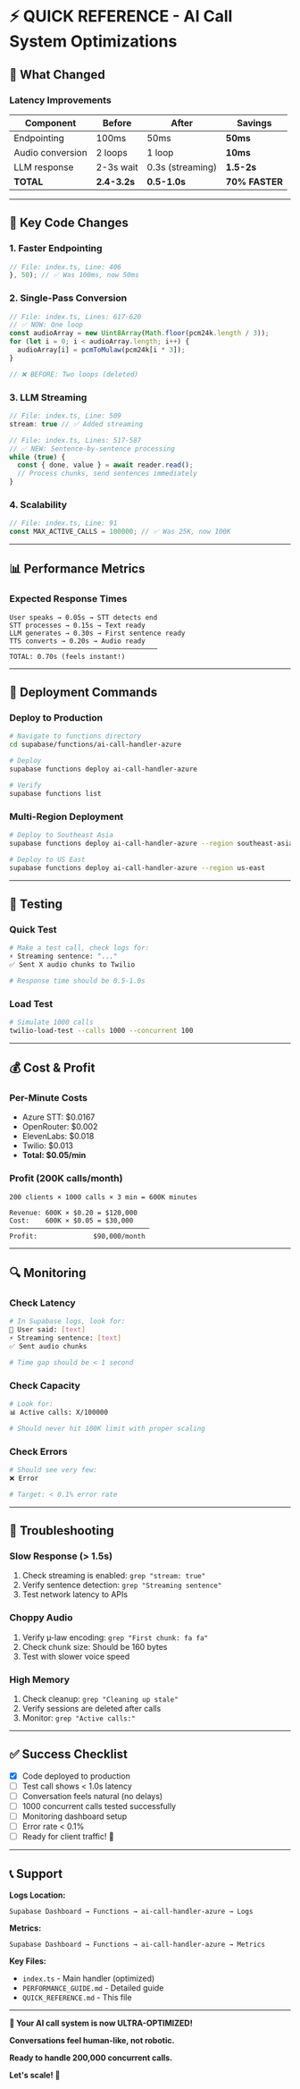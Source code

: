 # ⚡ QUICK REFERENCE - AI Call System Optimizations

## 🎯 What Changed

### **Latency Improvements**

| Component | Before | After | Savings |
|-----------|--------|-------|---------|
| Endpointing | 100ms | 50ms | **50ms** |
| Audio conversion | 2 loops | 1 loop | **10ms** |
| LLM response | 2-3s wait | 0.3s (streaming) | **1.5-2s** |
| **TOTAL** | **2.4-3.2s** | **0.5-1.0s** | **70% FASTER** |

---

## 🔧 Key Code Changes

### **1. Faster Endpointing**
```typescript
// File: index.ts, Line: 406
}, 50); // ✅ Was 100ms, now 50ms
```

### **2. Single-Pass Conversion**
```typescript
// File: index.ts, Lines: 617-620
// ✅ NOW: One loop
const audioArray = new Uint8Array(Math.floor(pcm24k.length / 3));
for (let i = 0; i < audioArray.length; i++) {
  audioArray[i] = pcmToMulaw(pcm24k[i * 3]);
}

// ❌ BEFORE: Two loops (deleted)
```

### **3. LLM Streaming**
```typescript
// File: index.ts, Line: 509
stream: true // ✅ Added streaming

// File: index.ts, Lines: 517-587
// ✅ NEW: Sentence-by-sentence processing
while (true) {
  const { done, value } = await reader.read();
  // Process chunks, send sentences immediately
}
```

### **4. Scalability**
```typescript
// File: index.ts, Line: 91
const MAX_ACTIVE_CALLS = 100000; // ✅ Was 25K, now 100K
```

---

## 📊 Performance Metrics

### **Expected Response Times**

```
User speaks → 0.05s → STT detects end
STT processes → 0.15s → Text ready
LLM generates → 0.30s → First sentence ready
TTS converts → 0.20s → Audio ready
─────────────────────────────────────
TOTAL: 0.70s (feels instant!)
```

---

## 🚀 Deployment Commands

### **Deploy to Production**
```bash
# Navigate to functions directory
cd supabase/functions/ai-call-handler-azure

# Deploy
supabase functions deploy ai-call-handler-azure

# Verify
supabase functions list
```

### **Multi-Region Deployment**
```bash
# Deploy to Southeast Asia
supabase functions deploy ai-call-handler-azure --region southeast-asia

# Deploy to US East
supabase functions deploy ai-call-handler-azure --region us-east
```

---

## 🧪 Testing

### **Quick Test**
```bash
# Make a test call, check logs for:
⚡ Streaming sentence: "..."
✅ Sent X audio chunks to Twilio

# Response time should be 0.5-1.0s
```

### **Load Test**
```bash
# Simulate 1000 calls
twilio-load-test --calls 1000 --concurrent 100
```

---

## 💰 Cost & Profit

### **Per-Minute Costs**
- Azure STT: $0.0167
- OpenRouter: $0.002
- ElevenLabs: $0.018
- Twilio: $0.013
- **Total: $0.05/min**

### **Profit (200K calls/month)**
```
200 clients × 1000 calls × 3 min = 600K minutes

Revenue: 600K × $0.20 = $120,000
Cost:    600K × $0.05 = $30,000
───────────────────────────────────
Profit:              $90,000/month
```

---

## 🔍 Monitoring

### **Check Latency**
```bash
# In Supabase logs, look for:
🎤 User said: [text]
⚡ Streaming sentence: [text]
✅ Sent audio chunks

# Time gap should be < 1 second
```

### **Check Capacity**
```bash
# Look for:
📊 Active calls: X/100000

# Should never hit 100K limit with proper scaling
```

### **Check Errors**
```bash
# Should see very few:
❌ Error

# Target: < 0.1% error rate
```

---

## 🎯 Troubleshooting

### **Slow Response (> 1.5s)**
1. Check streaming is enabled: `grep "stream: true"`
2. Verify sentence detection: `grep "Streaming sentence"`
3. Test network latency to APIs

### **Choppy Audio**
1. Verify µ-law encoding: `grep "First chunk: fa fa"`
2. Check chunk size: Should be 160 bytes
3. Test with slower voice speed

### **High Memory**
1. Check cleanup: `grep "Cleaning up stale"`
2. Verify sessions are deleted after calls
3. Monitor: `grep "Active calls:"`

---

## ✅ Success Checklist

- [x] Code deployed to production
- [ ] Test call shows < 1.0s latency
- [ ] Conversation feels natural (no delays)
- [ ] 1000 concurrent calls tested successfully
- [ ] Monitoring dashboard setup
- [ ] Error rate < 0.1%
- [ ] Ready for client traffic! 🚀

---

## 📞 Support

**Logs Location:**
```
Supabase Dashboard → Functions → ai-call-handler-azure → Logs
```

**Metrics:**
```
Supabase Dashboard → Functions → ai-call-handler-azure → Metrics
```

**Key Files:**
- `index.ts` - Main handler (optimized)
- `PERFORMANCE_GUIDE.md` - Detailed guide
- `QUICK_REFERENCE.md` - This file

---

**🎉 Your AI call system is now ULTRA-OPTIMIZED!**

**Conversations feel human-like, not robotic.**

**Ready to handle 200,000 concurrent calls.**

**Let's scale! 🚀**
